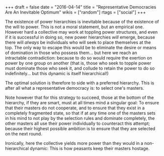 +++
draft = false
date = "2016-04-14"
title = "Representative Democracies Are An Inevitable Optimum"
wikis = ["random"]
rtags = ["social"]
+++

The existence of power hierarchies is inevitable because of the existence of the
will to power. This is not a moral statement, but an empirical one. However hard
a collective may work at toppling power structures, and even if it is successful
in doing so, new power hierarchies
*will* emerge, because there will *always* be individuals who will seek to place
themselves at the top.
The only way to escape this would be to eliminate the desire
or means of domination in those who possess them... but here we reach an
intractable contradiction: because to do so would require the exertion on power
by one group on another (that is, those who seek to topple power must dominate
those who seek it, and collude to retain the power to do so indefinitely...  but
this dynamic is itself hierarchical!)

The optimal solution is therefore to side with a preferred hierarchy. This is
after all what a representative democracy is: to select one\'s masters.

Note however that for this strategy to succeed, those at the bottom of the
hierarchy, if they are smart, must at all times mind a singular goal: To ensure
that their masters do not cooperate, and to ensure that they exist in a
completely fragmented state, so that if at any time one of the masters sets in
his mind to not play by the selection rules and dominate completely, the other
masters all use their power individually to counteract this attempt; because
their highest possible ambition is to ensure that they are selected on the next
round.

Ironically, here the collective yields more power than they would in a
non-hierarchical dynamic: This is how peasants keep their masters hostage.
